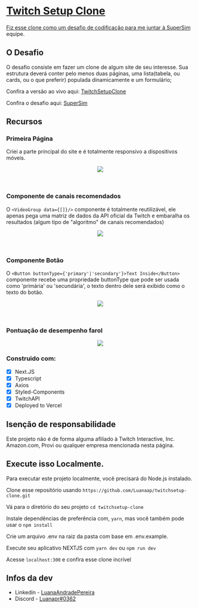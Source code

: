 <p align="center">
  <a href="http://https://github.com/Luanaap/twitchsetup-clone">
  <a href="https://github.com/Luanaap/twitchsetup-clone/network">
  <a href="https://github.com/Luanaap">
</p>

# Twitch Setup Clone

Fiz esse clone como um desafio de codificação para me juntar à [SuperSim](https://www.supersim.com.br/) equipe.

## O Desafio

O desafio consiste em fazer um clone de algum site de seu interesse. Sua estrutura deverá conter pelo menos duas páginas, uma lista(tabela, ou cards, ou o que preferir) populada dinamicamente e um formulário;

Confira a versão ao vivo aqui: [TwitchSetupClone](twitchsetup-clone.vercel.app)

Confira o desafio aqui: [SuperSim](https://s3.amazonaws.com/gupy5/production/companies/1954/emails/1633634448387/a3311c60-27a3-11ec-bd06-2bc019f57abd/supersim_-_jnior_-_front_end.pdf)

## Recursos

### Primeira Página

Criei a parte principal do site e é totalmente responsivo a dispositivos móveis.

<p align="center">
    <img  max-width="768" src="https://i.imgur.com/tbDfTvZ.png">
  </p>
<br />

### Componente de canais recomendados
O `<VideoGroup data={[]}/>` componente é totalmente reutilizável, ele apenas pega uma matriz de dados da API oficial da Twitch e embaralha os resultados (algum tipo de "algoritmo" de canais recomendados)

 <p align="center">
    <img  max-width="768" src="https://i.imgur.com/mpvTCuY.png">
  </p>
<br />

### Componente Botão
O `<Button buttonType={'primary'|'secondary'}>Text Inside</Button>` componente recebe uma propriedade buttonType que pode ser usada como 'primária' ou 'secundária', o texto dentro dele será exibido como o texto do botão.

  <p align="center">
    <img  max-width="768" src="https://i.imgur.com/mhWLZAm.png">
  </p>
<br />

### Pontuação de desempenho farol


  <p align="center">
    <img  max-width="768" src="https://i.imgur.com/0bpjPLk.png">
  </p>


  ### Construido com:
- [x] Next.JS
- [x] Typescript
- [x] Axios
- [x] Styled-Components
- [x] TwitchAPI
- [x] Deployed to Vercel

## Isenção de responsabilidade
Este projeto não é de forma alguma afiliado à Twitch Interactive, Inc. Amazon.com, Provi ou qualquer empresa mencionada nesta página.

## Execute isso Localmente.
Para executar este projeto localmente, você precisará do Node.js instalado.

Clone esse repositório usando `https://github.com/Luanaap/twitchsetup-clone.git`

Vá para o diretório do seu projeto `cd twitchsetup-clone`

Instale dependências de preferência com, `yarn`, mas você também pode usar o `npm install`

Crie um arquivo .env na raiz da pasta com base em .env.example.

Execute seu aplicativo NEXTJS com `yarn dev` ou `npm run dev`

Acesse `localhost:300` e confira esse clone incrível

## Infos da dev
- Linkedin - [LuanaAndradePereira](https://www.linkedin.com/in/luanaapereira/)
- Discord - [Luanapr#0362](https://discord.com/)












